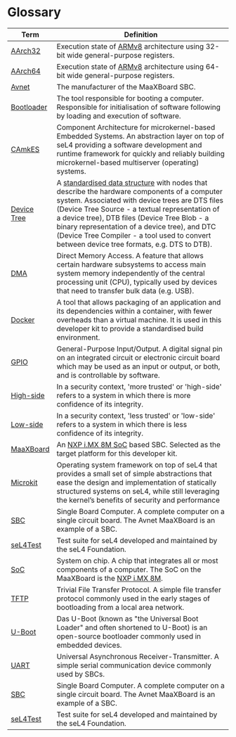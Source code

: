 # Glossary

| Term | Definition |
| ---- | ---------- |
| [AArch32](https://en.wikipedia.org/wiki/ARM_architecture_family#AArch32) | Execution state of [ARMv8](https://en.wikipedia.org/wiki/ARM_architecture_family#64/32-bit_architecture) architecture using 32-bit wide general-purpose registers. |
| [AArch64](https://en.wikipedia.org/wiki/AArch64) | Execution state of [ARMv8](https://en.wikipedia.org/wiki/ARM_architecture_family#64/32-bit_architecture) architecture using 64-bit wide general-purpose registers. |
| [Avnet](https://www.avnet.com) | The manufacturer of the MaaXBoard SBC. |
| [Bootloader](https://en.wikipedia.org/wiki/Bootloader) | The tool responsible for booting a computer. Responsible for initialisation of software following by loading and execution of software. |
| [CAmkES](https://docs.sel4.systems/projects/camkes) | Component Architecture for microkernel-based Embedded Systems. An abstraction layer on top of seL4 providing a software development and runtime framework for quickly and reliably building microkernel-based multiserver (operating) systems. |
| [Device Tree](https://en.wikipedia.org/wiki/Devicetree) | A [standardised data structure](https://www.devicetree.org/specifications) with nodes that describe the hardware components of a computer system. Associated with device trees are DTS files (Device Tree Source - a textual representation of a device tree), DTB files (Device Tree Blob - a binary representation of a device tree), and DTC (Device Tree Compiler - a tool used to convert between device tree formats, e.g. DTS to DTB). |
| [DMA](https://en.wikipedia.org/wiki/Direct_memory_access) | Direct Memory Access. A feature that allows certain hardware subsystems to access main system memory independently of the central processing unit (CPU), typically used by devices that need to transfer bulk data (e.g. USB). |
| [Docker](https://www.docker.com) | A tool that allows packaging of an application and its dependencies within a container, with fewer overheads than a virtual machine. It is used in this developer kit to provide a standardised build environment. |
| [GPIO](https://en.wikipedia.org/wiki/General-purpose_input/output#Board-level_GPIOs) | General-Purpose Input/Output. A digital signal pin on an integrated circuit or electronic circuit board which may be used as an input or output, or both, and is controllable by software. |
| [High-side](https://www.ncsc.gov.uk/whitepaper/security-architecture-anti-patterns) | In a security context, 'more trusted' or 'high-side' refers to a system in which there is more confidence of its integrity. |
| [Low-side](https://www.ncsc.gov.uk/whitepaper/security-architecture-anti-patterns) | In a security context, 'less trusted' or 'low-side' refers to a system in which there is less confidence of its integrity. |
| [MaaXBoard](https://www.avnet.com/wps/portal/us/products/avnet-boards/avnet-board-families/maaxboard/maaxboard) | An [NXP i.MX 8M SoC](https://www.nxp.com/products/processors-and-microcontrollers/arm-processors/i-mx-applications-processors/i-mx-8-applications-processors/i-mx-8m-family-armcortex-a53-cortex-m4-audio-voice-video:i.MX8M) based SBC. Selected as the target platform for this developer kit. |
| [Microkit](https://docs.sel4.systems/projects/microkit) | Operating system framework on top of seL4 that provides a small set of simple abstractions that ease the design and implementation of statically structured systems on seL4, while still leveraging the kernel’s benefits of security and performance |
| [SBC](https://en.wikipedia.org/wiki/Single-board_computer) | Single Board Computer. A complete computer on a single circuit board. The Avnet MaaXBoard is an example of a SBC. |
| [seL4Test](https://docs.sel4.systems/projects/sel4test) | Test suite for seL4 developed and maintained by the seL4 Foundation. |
| [SoC](https://en.wikipedia.org/wiki/System_on_a_chip) | System on chip. A chip that integrates all or most components of a computer. The SoC on the MaaXBoard is the [NXP i.MX 8M](https://www.nxp.com/products/processors-and-microcontrollers/arm-processors/i-mx-applications-processors/i-mx-8-applications-processors/i-mx-8m-family-armcortex-a53-cortex-m4-audio-voice-video:i.MX8M). |
| [TFTP](https://en.wikipedia.org/wiki/Trivial_File_Transfer_Protocol) | Trivial File Transfer Protocol. A simple file transfer protocol commonly used in the early stages of bootloading from a local area network. |
| [U-Boot](https://www.denx.de/wiki/U-Boot) | Das U-Boot (known as "the Universal Boot Loader" and often shortened to U-Boot) is an open-source bootloader commonly used in embedded devices. |
| [UART](https://en.wikipedia.org/wiki/Universal_asynchronous_receiver-transmitter) | Universal Asynchronous Receiver-Transmitter. A simple serial communication device commonly used by SBCs. |
| [SBC](https://en.wikipedia.org/wiki/Single-board_computer) | Single Board Computer. A complete computer on a single circuit board. The Avnet MaaXBoard is an example of a SBC. |
| [seL4Test](https://docs.sel4.systems/projects/sel4test) | Test suite for seL4 developed and maintained by the seL4 Foundation. |
